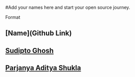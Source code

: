 #Add your names here and start your open source journey.

Format 
## [Name](Github Link)

## [Sudipto Ghosh](https://github.com/pydevsg/)
## [Parjanya Aditya Shukla](https://github.com/parjanyaacoder)
